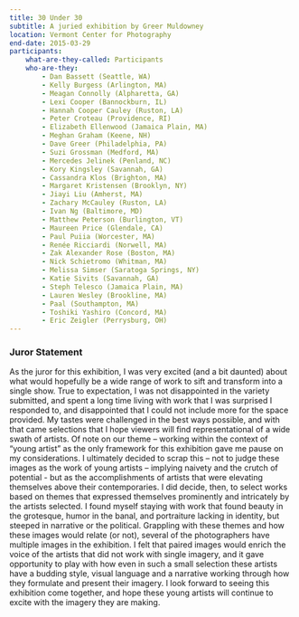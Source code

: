 ```yaml
---
title: 30 Under 30
subtitle: A juried exhibition by Greer Muldowney
location: Vermont Center for Photography
end-date: 2015-03-29
participants:
    what-are-they-called: Participants
    who-are-they:
        - Dan Bassett (Seattle, WA)
        - Kelly Burgess (Arlington, MA)
        - Meagan Connolly (Alpharetta, GA)
        - Lexi Cooper (Bannockburn, IL)
        - Hannah Cooper Cauley (Ruston, LA)
        - Peter Croteau (Providence, RI)
        - Elizabeth Ellenwood (Jamaica Plain, MA)
        - Meghan Graham (Keene, NH)
        - Dave Greer (Philadelphia, PA)
        - Suzi Grossman (Medford, MA)
        - Mercedes Jelinek (Penland, NC)
        - Kory Kingsley (Savannah, GA)
        - Cassandra Klos (Brighton, MA)
        - Margaret Kristensen (Brooklyn, NY)
        - Jiayi Liu (Amherst, MA)
        - Zachary McCauley (Ruston, LA)
        - Ivan Ng (Baltimore, MD)
        - Matthew Peterson (Burlington, VT)
        - Maureen Price (Glendale, CA)
        - Paul Puiia (Worcester, MA)
        - Renée Ricciardi (Norwell, MA)
        - Zak Alexander Rose (Boston, MA)
        - Nick Schietromo (Whitman, MA)
        - Melissa Simser (Saratoga Springs, NY)
        - Katie Sivits (Savannah, GA)
        - Steph Telesco (Jamaica Plain, MA)
        - Lauren Wesley (Brookline, MA)
        - Paal (Southampton, MA)
        - Toshiki Yashiro (Concord, MA)
        - Eric Zeigler (Perrysburg, OH)
---
```


### Juror Statement

As the juror for this exhibition, I was very excited (and a bit daunted) about what would hopefully be a wide range of work to sift and transform into a single show. True to expectation, I was not disappointed in the variety submitted, and spent a long time living with work that I was surprised I responded to, and disappointed that I could not include more for the space provided. My tastes were challenged in the best ways possible, and with that came selections that I hope viewers will find representational of a wide swath of artists. Of note on our theme – working within the context of “young artist” as the only framework for this exhibition gave me pause on my considerations. I ultimately decided to scrap this – not to judge these images as the work of young artists – implying naivety and the crutch of potential - but as the accomplishments of artists that were elevating themselves above their contemporaries. I did decide, then, to select works based on themes that expressed themselves prominently and intricately by the artists selected. I found myself staying with work that found beauty in the grotesque, humor in the banal, and portraiture lacking in identity, but steeped in narrative or the political. Grappling with these themes and how these images would relate (or not), several of the photographers have multiple images in the exhibition. I felt that paired images would enrich the voice of the artists that did not work with single imagery, and it gave opportunity to play with how even in such a small selection these artists have a budding style, visual language and a narrative working through how they formulate and present their imagery. I look forward to seeing this exhibition come together, and hope these young artists will continue to excite with the imagery they are making.